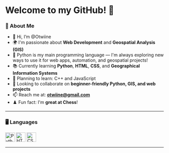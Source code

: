 # Welcome to my GitHub! 👋

### 🧠 About Me
- 👋 Hi, I’m @Otwiine
- 🌍 I'm passionate about **Web Development** and **Geospatial Analysis (GIS)**
- 🐍 Python is my main programming language — I'm always exploring new ways to use it for web apps, automation, and geospatial projects!
- 📚 Currently learning **Python**, **HTML**, **CSS**, and **Geographical Information Systems**
- 🎯 Planning to learn: C++ and JavaScript
- 🤝 Looking to collaborate on **beginner-friendly Python, GIS, and web projects**
- 📫 Reach me at: **otwiine@gmail.com**
- ♟️ Fun fact: I'm **great at Chess**!

---

### 🖥️ Languages
<img src="https://cdn.jsdelivr.net/gh/devicons/devicon/icons/python/python-original.svg" alt="Python Logo" width="30px" />
<img src="https://cdn.jsdelivr.net/gh/devicons/devicon/icons/html5/html5-original.svg" alt="HTML Logo" width="30px" />
<img src="https://cdn.jsdelivr.net/gh/devicons/devicon/icons/css3/css3-original.svg" alt="CSS Logo" width="30px" />

---

<!---
Otwiine/Otwiine is a ✨ special ✨ repository because its `README.md` (this file) appears on your GitHub profile.
You can click the Preview link to take a look at your changes.
--->
